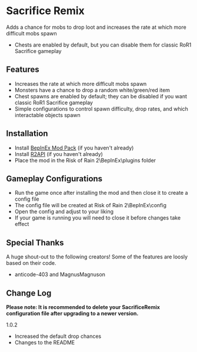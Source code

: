 ﻿
# Sacrifice Remix
Adds a chance for mobs to drop loot and increases the rate at which more difficult mobs spawn

- Chests are enabled by default, but you can disable them for classic RoR1 Sacrifice gameplay

## Features
 - Increases the rate at which more difficult mobs spawn
 - Monsters have a chance to drop a random white/green/red item
 - Chest spawns are enabled by default; they can be disabled if you want classic RoR1 Sacrifice gameplay
 - Simple configurations to control spawn difficulty, drop rates, and which interactable objects spawn

## Installation
- Install [BepInEx Mod Pack](https://thunderstore.io/package/bbepis/BepInExPack/) (if you haven't already)
- Install [R2API](https://thunderstore.io/package/tristanmcpherson/R2API/) (if you haven't already)
- Place the mod in the Risk of Rain 2\BepInEx\plugins folder

## Gameplay Configurations
- Run the game once after installing the mod and then close it to create a config file
- The config file will be created at Risk of Rain 2\BepInEx\config
- Open the config and adjust to your liking
- If your game is running you will need to close it before changes take effect

## Special Thanks
A huge shout-out to the following creators! Some of the features are loosly based on their code.

- anticode-403 and MagnusMagnuson

## Change Log

**Please note: It is recommended to delete your SacrificeRemix configuration file after upgrading to a newer version.**

1.0.2

- Increased the default drop chances
- Changes to the README
